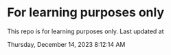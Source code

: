 # For learning purposes only
This repo is for learning purposes only.
Last updated at

Thursday, December 14, 2023 8:12:14 AM

